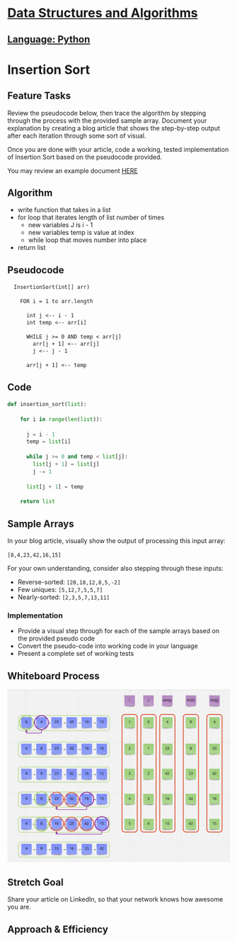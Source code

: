 # [Data Structures and Algorithms](https://alsosteve.github.io/data-structures-and-algorithms/)
## [Language: Python](https://alsosteve.github.io/data-structures-and-algorithms/python/)

# Insertion Sort
## Feature Tasks
Review the pseudocode below, then trace the algorithm by stepping through the process with the provided sample array. Document your explanation by creating a blog article that shows the step-by-step output after each iteration through some sort of visual.

Once you are done with your article, code a working, tested implementation of Insertion Sort based on the pseudocode provided.

You may review an example document [HERE](https://codefellows.github.io/common_curriculum/data_structures_and_algorithms/Code_401/class-26/solutions/BLOG)

## Algorithm
- write function that takes in a list
- for loop that iterates length of list number of times
  - new variables J is i - 1
  - new variables temp is value at index
  - while loop that moves number into place
- return list

## Pseudocode

```
  InsertionSort(int[] arr)

    FOR i = 1 to arr.length

      int j <-- i - 1
      int temp <-- arr[i]

      WHILE j >= 0 AND temp < arr[j]
        arr[j + 1] <-- arr[j]
        j <-- j - 1

      arr[j + 1] <-- temp
```

## Code

``` python
def insertion_sort(list):

    for i in range(len(list)):

      j = i - 1
      temp = list[i]

      while j >= 0 and temp < list[j]:
        list[j + 1] = list[j]
        j -= 1

      list[j + 1] = temp

    return list

```

## Sample Arrays
In your blog article, visually show the output of processing this input array:

`[8,4,23,42,16,15]`

For your own understanding, consider also stepping through these inputs:

* Reverse-sorted: `[20,18,12,8,5,-2]`
* Few uniques: `[5,12,7,5,5,7]`
* Nearly-sorted: `[2,3,5,7,13,11]`

### Implementation
* Provide a visual step through for each of the sample arrays based on the provided pseudo code
* Convert the pseudo-code into working code in your language
* Present a complete set of working tests

## Whiteboard Process
![challenge26](26.png)

## Stretch Goal
Share your article on LinkedIn, so that your network knows how awesome you are.

## Approach & Efficiency

